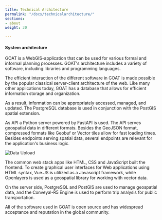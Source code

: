 ```yaml
---
title: Technical Architecture
permalink: "/docs/technicalarchitecture/"
sections:
- about
weight: 30

---
```

#### System architecture

GOAT is a WebGIS-application that can be used for various formal and informal planning processes. GOAT's architecture includes a variety of software, including libraries and programming languages.

The efficient interaction of the different software in GOAT is made possible by the popular classical server-client architecture of the web. Like many other applications today, GOAT has a database that allows for efficient information storage and organization. 

As a result, information can be appropriately accessed, managed, and updated. The PostgreSQL database is used in conjunction with the PostGIS spatial extension.

As API a Python server powered by FastAPI is used. The API serves geospatial data in different formats. Besides the GeoJSON format, compressed formats like Geobuf or Vector tiles allow for fast loading times. Besides endpoints serving spatial data, several endpoints are relevant for the application's business logic. 




<img src="\images\docs\about\server_client.webp" alt="Data Upload" style="max-height:400px;"/>



The common web stack apps like HTML, CSS and JavaScript built the frontend. To create graphical user interfaces for Web applications using HTML syntax, Vue.JS is utilized as a Javascript framework, while Openlayers is used as a geospatial library for working with vector data.
 

On the server side, PostgreSQL and PostGIS are used to manage geospatial data, and the Conveyal-R5 Engine is used to perform trip analysis for public transportation.

All of the software used in GOAT is open source and has widespread acceptance and reputation in the global community.

